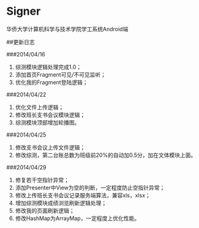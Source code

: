 # Signer
华侨大学计算机科学与技术学院学工系统Android端

##更新日志

###2014/04/16

1. 综测模块逻辑处理完成1.0；
2. 添加首页Fragment可见/不可见监听；
3. 优化我的Fragment登陆逻辑； 

###2014/04/22
1. 优化文件上传逻辑；
2. 修改班长支书会议模块逻辑；
3. 综测模块顶部增加轮播图。

###2014/04/25
1. 修改支书会议上传文件逻辑；
2. 修改综测，第二台账总数为班级前20%的自动加0.5分，加在文体模块上面。

###2014/04/29
1. 修复若干空指针异常；
2. 添加Presenter中View为空的判断，一定程度防止空指针异常；
3. 修改上传班长支书会议记录服务端算法，兼容xls，xlsx；
4. 增加综测模块成绩浏览刷新逻辑处理；
5. 修改我的页面刷新逻辑；
6. 修改HashMap为ArrayMap，一定程度上优化性能。